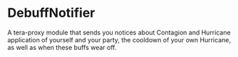 # DebuffNotifier
A tera-proxy module that sends you notices about Contagion and Hurricane application of yourself and your party, the cooldown of   your own Hurricane, as well as when these buffs wear off.
